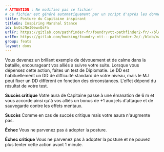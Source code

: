 ```yaml
---
# ATTENTION : Ne modifiez pas ce fichier
# Ce fichier est généré automatiquement par un script d'après les données du module Foundry VTT officiel et de sa traduction
title: Posture du Capitaine inspirant
titleEn: Inspiring Marshal Stance
id: bvOsJNeI0ewvQsFa
urlFr: https://gitlab.com/pathfinder-fr/foundryvtt-pathfinder2-fr/-/blob/master/data/feats/bvOsJNeI0ewvQsFa.htm
urlEn: https://gitlab.com/hooking/foundry-vtt---pathfinder-2e/-/blob/master/packs/data/feats.db/inspiring-marshal-stance.json
group: feats
layout: dons
---
```

Vous devenez un brillant exemple de dévouement et de calme dans la bataille, encourageant vos alliés à suivre votre suite. Lorsque vous dépensez cette action, faites un test de Diplomatie. Le DD est habituellement un DD de difficulté standard de votre niveau, mais le MJ peut fixer un DD différent en fonction des circonstances. L'effet dépend du résultat de votre test.

**Succès critique** Votre aura de Capitaine passe à une émanation de 6 m et vous accorde ainsi qu'à vos alliés un bonus de +1 aux jets d'attaque et de sauvegarde contre les effets mentaux.

**Succès** Comme en cas de succès critique mais votre aaura n'augmente pas.

**Échec** Vous ne parvenez pas à adopter la posture.

**Échec critique** Vous ne parvenez pas à adopter la posture et ne pouvez plus tenter cette action avant 1 minute.



